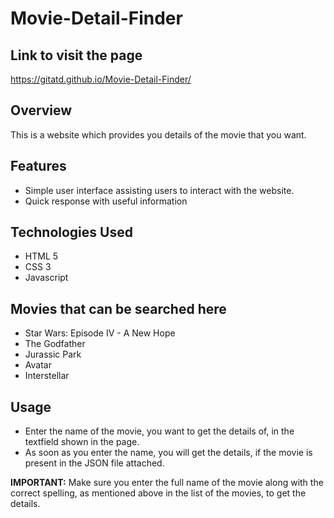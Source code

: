 # Movie-Detail-Finder

## Link to visit the page
https://gitatd.github.io/Movie-Detail-Finder/

## Overview
This is a website which provides you details of the movie that you want.

## Features
- Simple user interface assisting users to interact with the website.
- Quick response with useful information

## Technologies Used
- HTML 5
- CSS 3
- Javascript

## Movies that can be searched here
- Star Wars: Episode IV - A New Hope
- The Godfather
- Jurassic Park
- Avatar
- Interstellar

## Usage
- Enter the name of the movie, you want to get the details of, in the textfield shown in the page.
- As soon as you enter the name, you will get the details, if the movie is present in the JSON file attached.

**IMPORTANT:**
Make sure you enter the full name of the movie along with the correct spelling, as mentioned above in the list of the movies, to get the details.
